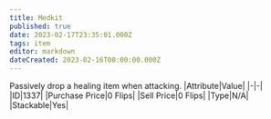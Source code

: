 ```yaml
---
title: Medkit
published: true
date: 2023-02-17T23:35:01.000Z
tags: item
editor: markdown
dateCreated: 2023-02-16T00:00:00.000Z
---
```


Passively drop a healing item when attacking.
|Attribute|Value|
|-|-|
|ID|1337|
|Purchase Price|0 Flips|
|Sell Price|0 Flips|
|Type|N/A|
|Stackable|Yes|

